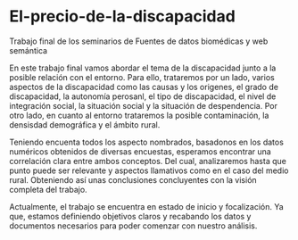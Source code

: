# El-precio-de-la-discapacidad
Trabajo final de los seminarios de Fuentes de datos biomédicas y web semántica

En este trabajo final vamos abordar el tema de la discapacidad junto a la posible relación con el entorno. Para ello, trataremos por un lado, varios aspectos de la discapacidad como las causas y los origenes, el grado de discapacidad, la autonomía perosanl, el tipo de discapacidad, el nivel de integración social, la situación social y la situación de despendencia. Por otro lado, en cuanto al entorno trataremos la posible contaminación, la densisdad demográfica y el ámbito rural.

Teniendo encuenta todos los aspecto nombrados, basadonos en los datos numéricos obtenidos de diversas encuestas, esperamos encontrar una correlación clara entre ambos conceptos. Del cual, analizaremos hasta que punto puede ser relevante y aspectos llamativos como en el caso del medio rural. Obteniendo así unas conclusiones concluyentes con la visión completa del trabajo.

Actualmente, el trabajo se encuentra en estado de inicio y focalización. Ya que, estamos definiendo objetivos claros y recabando los datos y documentos necesarios para poder comenzar con nuestro análisis.
